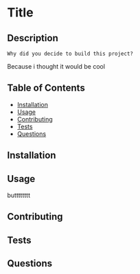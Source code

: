 # Title

## Description

    Why did you decide to build this project?

Because i thought it would be cool

## Table of Contents

- [Installation](#installation)
- [Usage](#usage)
- [Contributing](#contributing)
- [Tests](#tests)
- [Questions](#questions)

## Installation

## Usage

butttttttt

## Contributing

## Tests

## Questions
